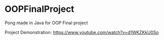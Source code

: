 # OOPFinalProject
Pong made in Java for OOP Final project

Project Demonstration: https://www.youtube.com/watch?v=d1WKZKkU0So



